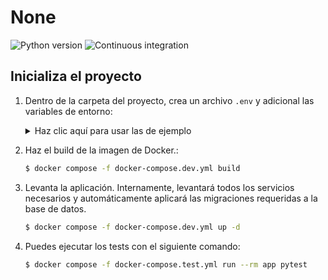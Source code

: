 # None
![Python version](https://img.shields.io/badge/Python-3.12-blue?style=flat-square)
![Continuous integration](https://img.shields.io/github/actions/workflow/status/xgabrielmorales/None/ci.yml?style=flat-square)

## Inicializa el proyecto

1. Dentro de la carpeta del proyecto, crea un archivo `.env` y adicional las variables de entorno:
    <details>
    <summary>Haz clic aquí para usar las de ejemplo</summary>

    ```bash
    # Base
    # ==============================================================================
    SECRET_KEY=3RWM3zT68QEaOacQiYmSVzNyOHnJMpqVQi8mS2zN

    # Postgres DB
    # ==============================================================================
    POSTGRES_HOST=postgres-db
    POSTGRES_DB=example-db-db
    POSTGRES_USER=example-user-db
    POSTGRES_PASSWORD=example-password-db
    ```

    </details>

2. Haz el build de la imagen de Docker.:
   ```bash
   $ docker compose -f docker-compose.dev.yml build
   ```
3. Levanta la aplicación. Internamente, levantará todos los servicios necesarios y automáticamente aplicará las migraciones requeridas a la base de datos.
   ```bash
   $ docker compose -f docker-compose.dev.yml up -d
   ```
4. Puedes ejecutar los tests con el siguiente comando:
   ```bash
   $ docker compose -f docker-compose.test.yml run --rm app pytest
   ```

